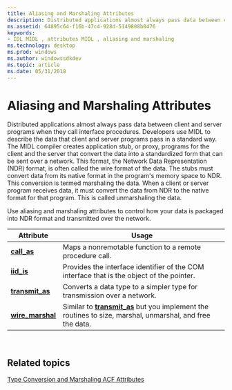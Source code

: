 ```yaml
---
title: Aliasing and Marshaling Attributes
description: Distributed applications almost always pass data between client and server programs when they call interface procedures.
ms.assetid: 64895c64-f16b-47c4-928d-5149808b0476
keywords:
- IDL MIDL , attributes MIDL , aliasing and marshaling
ms.technology: desktop
ms.prod: windows
ms.author: windowssdkdev
ms.topic: article
ms.date: 05/31/2018
---
```


# Aliasing and Marshaling Attributes

Distributed applications almost always pass data between client and server programs when they call interface procedures. Developers use MIDL to describe the data that client and server programs pass in a standard way. The MIDL compiler creates application stub, or proxy, programs for the client and the server that convert the data into a standardized form that can be sent over a network. This format, the Network Data Representation (NDR) format, is often called the wire format of the data. The stubs must convert data from its native format in the program's memory space to NDR. This conversion is termed marshaling the data. When a client or server program receives data, it must convert the data from NDR to the native format for that program. This is called unmarshaling the data.

Use aliasing and marshaling attributes to control how your data is packaged into NDR format and transmitted over the network.



| Attribute                             | Usage                                                                                                                         |
|---------------------------------------|-------------------------------------------------------------------------------------------------------------------------------|
| [**call\_as**](call-as.md)           | Maps a nonremotable function to a remote procedure call.                                                                      |
| [**iid\_is**](iid-is.md)             | Provides the interface identifier of the COM interface that is the object of the pointer.                                     |
| [**transmit\_as**](transmit-as.md)   | Converts a data type to a simpler type for transmission over a network.                                                       |
| [**wire\_marshal**](wire-marshal.md) | Similar to [**transmit\_as**](transmit-as.md) but you implement the routines to size, marshal, unmarshal, and free the data. |



 

## Related topics

<dl> <dt>

[Type Conversion and Marshaling ACF Attributes](type-conversion-and-marshaling-acf-attributes.md)
</dt> </dl>

 

 




